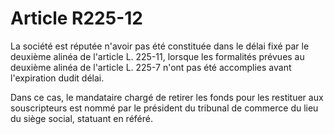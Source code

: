 # Article R225-12

La société est réputée n'avoir pas été constituée dans le délai fixé par le deuxième alinéa de l'article L. 225-11, lorsque les formalités prévues au deuxième alinéa de l'article L. 225-7 n'ont pas été accomplies avant l'expiration dudit délai.

Dans ce cas, le mandataire chargé de retirer les fonds pour les restituer aux souscripteurs est nommé par le président du tribunal de commerce du lieu du siège social, statuant en référé.
